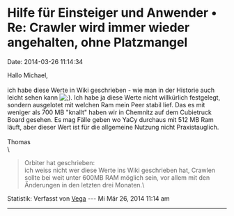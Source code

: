 Hilfe für Einsteiger und Anwender • Re: Crawler wird immer wieder angehalten, ohne Platzmangel
==============================================================================================

Date: 2014-03-26 11:14:34

Hallo Michael,\
\
ich habe diese Werte in Wiki geschrieben - wie man in der Historie auch
leicht sehen kann
![;)](http://forum.yacy-websuche.de/images/smilies/icon_e_wink.gif "Wink").
Ich habe ja diese Werte nicht willkürlich festgelegt, sondern ausgelotet
mit welchen Ram mein Peer stabil lief. Das es mit weniger als 700 MB
\"knallt\" haben wir in Chemnitz auf dem Cubietruck Board gesehen. Es
mag Fälle geben wo YaCy durchaus mit 512 MB Ram läuft, aber dieser Wert
ist für die allgemeine Nutzung nicht Praxistauglich.\
\
Thomas\
\

> <div>
>
> Orbiter hat geschrieben:\
> ich weiss nicht wer diese Werte ins Wiki geschrieben hat, Crawlen
> sollte bei weit unter 600MB RAM möglich sein, vor allem mit den
> Änderungen in den letzten drei Monaten.\
>
> </div>

Statistik: Verfasst von
[Vega](http://forum.yacy-websuche.de/memberlist.php?mode=viewprofile&u=69)
--- Mi Mär 26, 2014 11:14 am

------------------------------------------------------------------------
